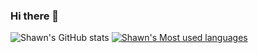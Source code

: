 ### Hi there 👋
![Shawn's GitHub stats](https://github-readme-stats.vercel.app/api?username=h-shawn&count_private=true) [![Shawn's Most used languages](https://github-readme-stats.vercel.app/api/top-langs/?username=h-shawn&layout=compact&count_private=true)](https://github.com/h-shawn/github-readme-stats)

<!--
**h-shawn/h-shawn** is a ✨ _special_ ✨ repository because its `README.md` (this file) appears on your GitHub profile.

Here are some ideas to get you started:
- 🔭 I’m currently working on ...
- 🌱 I’m currently learning ...
- 👯 I’m looking to collaborate on ...
- 🤔 I’m looking for help with ...
- 💬 Ask me about ...
- 📫 How to reach me: ...
- 😄 Pronouns: ...
- ⚡ Fun fact: ...
-->
